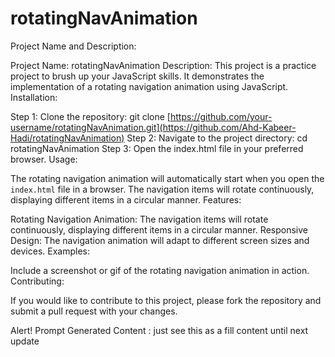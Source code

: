 ﻿# rotatingNavAnimation

Project Name and Description:

Project Name: rotatingNavAnimation
Description: This project is a practice project to brush up your JavaScript skills. It demonstrates the implementation of a rotating navigation animation using JavaScript.
Installation:

Step 1: Clone the repository: git clone [https://github.com/your-username/rotatingNavAnimation.git](https://github.com/Ahd-Kabeer-Hadi/rotatingNavAnimation)
Step 2: Navigate to the project directory: cd rotatingNavAnimation
Step 3: Open the index.html file in your preferred browser.
Usage:

The rotating navigation animation will automatically start when you open the `index.html` file in a browser.
The navigation items will rotate continuously, displaying different items in a circular manner.
Features:

Rotating Navigation Animation: The navigation items will rotate continuously, displaying different items in a circular manner.
Responsive Design: The navigation animation will adapt to different screen sizes and devices.
Examples:

Include a screenshot or gif of the rotating navigation animation in action.
Contributing:

If you would like to contribute to this project, please fork the repository and submit a pull request with your changes.

Alert!
Prompt Generated Content : just see this as a fill content until next update

